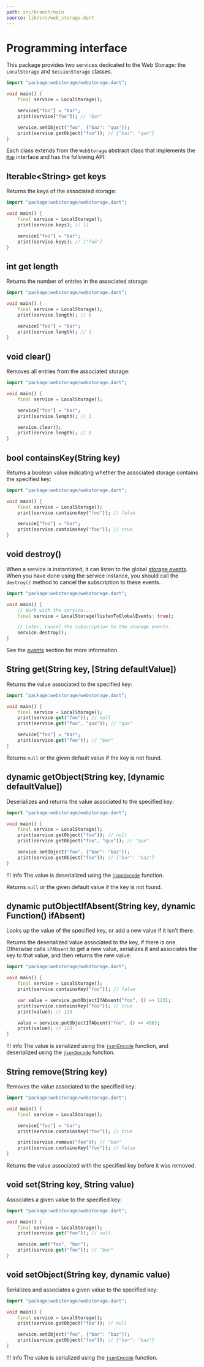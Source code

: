 ```yaml
---
path: src/branch/main
source: lib/src/web_storage.dart
---
```


# Programming interface
This package provides two services dedicated to the Web Storage: the `LocalStorage` and `SessionStorage` classes.

``` dart
import "package:webstorage/webstorage.dart";

void main() {
	final service = LocalStorage();

	service["foo"] = "bar";
	print(service["foo"]); // "bar"

	service.setObject("foo", {"baz": "qux"});
	print(service.getObject("foo")); // {"baz": "qux"}
}
```

Each class extends from the `WebStorage` abstract class that implements the [`Map`](https://api.dart.dev/stable/dart-core/Map-class.html) interface and has the following API:

## Iterable&lt;String&gt; get **keys**
Returns the keys of the associated storage:

``` dart
import "package:webstorage/webstorage.dart";

void main() {
	final service = LocalStorage();
	print(service.keys); // []

	service["foo"] = "bar";
	print(service.keys); // ["foo"]
}
```

## int get **length**
Returns the number of entries in the associated storage:

``` dart
import "package:webstorage/webstorage.dart";

void main() {
	final service = LocalStorage();
	print(service.length); // 0

	service["foo"] = "bar";
	print(service.length); // 1
}
```

## void **clear**()
Removes all entries from the associated storage:

``` dart
import "package:webstorage/webstorage.dart";

void main() {
	final service = LocalStorage();

	service["foo"] = "bar";
	print(service.length); // 1

	service.clear();
	print(service.length); // 0
}
```

## bool **containsKey**(String key)
Returns a boolean value indicating whether the associated storage contains the specified key:

``` dart
import "package:webstorage/webstorage.dart";

void main() {
	final service = LocalStorage();
	print(service.containsKey("foo")); // false

	service["foo"] = "bar";
	print(service.containsKey("foo")); // true
}
```

## void **destroy**()
When a service is instantiated, it can listen to the global [storage events](https://developer.mozilla.org/en-US/docs/Web/API/Window/storage_event).
When you have done using the service instance, you should call the `destroy()` method to cancel the subscription to these events.

``` dart
import "package:webstorage/webstorage.dart";

void main() {
	// Work with the service...
	final service = LocalStorage(listenToGlobalEvents: true);

	// Later, cancel the subscription to the storage events.
	service.destroy();
}
```

See the [events](events.md) section for more information.

## String **get**(String key, [String defaultValue])
Returns the value associated to the specified key:

``` dart
import "package:webstorage/webstorage.dart";

void main() {
	final service = LocalStorage();
	print(service.get("foo")); // null
	print(service.get("foo", "qux")); // "qux"

	service["foo"] = "bar";
	print(service.get("foo")); // "bar"
}
```

Returns `null` or the given default value if the key is not found.

## dynamic **getObject**(String key, [dynamic defaultValue])
Deserializes and returns the value associated to the specified key:

``` dart
import "package:webstorage/webstorage.dart";

void main() {
	final service = LocalStorage();
	print(service.getObject("foo")); // null
	print(service.getObject("foo", "qux")); // "qux"

	service.setObject("foo", {"bar": "baz"});
	print(service.getObject("foo")); // {"bar": "baz"}
}
```

!!! info
	The value is deserialized using the [`jsonDecode`](https://api.dart.dev/stable/dart-convert/jsonDecode.html) function.

Returns `null` or the given default value if the key is not found.

## dynamic **putObjectIfAbsent**(String key, dynamic Function() ifAbsent)
Looks up the value of the specified key, or add a new value if it isn't there.

Returns the deserialized value associated to the key, if there is one.
Otherwise calls `ifAbsent` to get a new value, serializes it and associates the key to that value, and then returns the new value:

``` dart
import "package:webstorage/webstorage.dart";

void main() {
	final service = LocalStorage();
	print(service.containsKey("foo")); // false

	var value = service.putObjectIfAbsent("foo", () => 123);
	print(service.containsKey("foo")); // true
	print(value); // 123

	value = service.putObjectIfAbsent("foo", () => 456);
	print(value); // 123
}
```

!!! info
	The value is serialized using the [`jsonEncode`](https://api.dart.dev/stable/dart-convert/jsonEncode.html) function,
	and deserialized using the [`jsonDecode`](https://api.dart.dev/stable/dart-convert/jsonDecode.html) function.

## String **remove**(String key)
Removes the value associated to the specified key:

``` dart
import "package:webstorage/webstorage.dart";

void main() {
	final service = LocalStorage();

	service["foo"] = "bar";
	print(service.containsKey("foo")); // true

	print(service.remove("foo")); // "bar"
	print(service.containsKey("foo")); // false
}
```

Returns the value associated with the specified key before it was removed.

## void **set**(String key, String value)
Associates a given value to the specified key:

``` dart
import "package:webstorage/webstorage.dart";

void main() {
	final service = LocalStorage();
	print(service.get("foo")); // null

	service.set("foo", "bar");
	print(service.get("foo")); // "bar"
}
```

## void **setObject**(String key, dynamic value)
Serializes and associates a given value to the specified key:

``` dart
import "package:webstorage/webstorage.dart";

void main() {
	final service = LocalStorage();
	print(service.getObject("foo")); // null

	service.setObject("foo", {"bar": "baz"});
	print(service.getObject("foo")); // {"bar": "baz"}
}
```

!!! info
	The value is serialized using the [`jsonEncode`](https://api.dart.dev/stable/dart-convert/jsonEncode.html) function.
